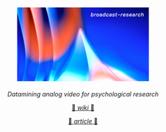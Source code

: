 <h3 align="center">
  <img height="60%" width="60%" src="https://github.com/cskonopka/broadcast-research/blob/master/v1/img/broadcast-research-logo.png?raw=true"/>
</h3>

<p align="center"><em>Datamining analog video for psychological research</em></p>
<a href="https://cskonopka.gitbook.io/broadcast-research/"><p align="center"> 📒 <em>wiki</em> 📒 </p></a>
<a href="https://cdm.link/painting-with-eurorack/"><p align="center"> 📝 <em>article</em> 📝 </p></a>

